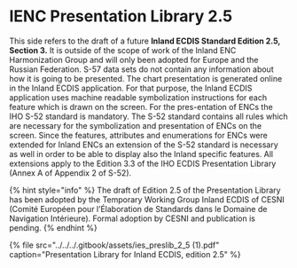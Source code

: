 # IENC Presentation Library 2.5

This side refers to the draft of a future **Inland ECDIS Standard Edition 2.5, Section 3.** It is outside of the scope of work of the Inland ENC Harmonization Group and will only been adopted for Europe and the Russian Federation. S-57 data sets do not contain any information about how it is going to be presented. The chart presentation is generated online in the Inland ECDIS application. For that purpose, the Inland ECDIS application uses machine readable symbolization instructions for each feature which is drawn on the screen. For the pres-entation of ENCs the IHO S-52 standard is mandatory. The S-52 standard contains all rules which are necessary for the symbolization and presentation of ENCs on the screen. Since the features, attributes and enumerations for ENCs were extended for Inland ENCs an extension of the S-52 standard is necessary as well in order to be able to display also the Inland specific features. All extensions apply to the Edition 3.3 of the IHO ECDIS Presentation Library \(Annex A of Appendix 2 of S-52\).

{% hint style="info" %}
The draft of Edition 2.5 of the Presentation Library has been adopted by the Temporary Working Group Inland ECDIS of CESNI \(Comité Européen pour l’Élaboration de Standards dans le Domaine de Navigation Intérieure\). Formal adoption by CESNI and publication is pending.
{% endhint %}

{% file src="../../../.gitbook/assets/ies\_preslib\_2\_5 \(1\).pdf" caption="Presentation Library for Inland ECDIS, edition 2.5" %}













